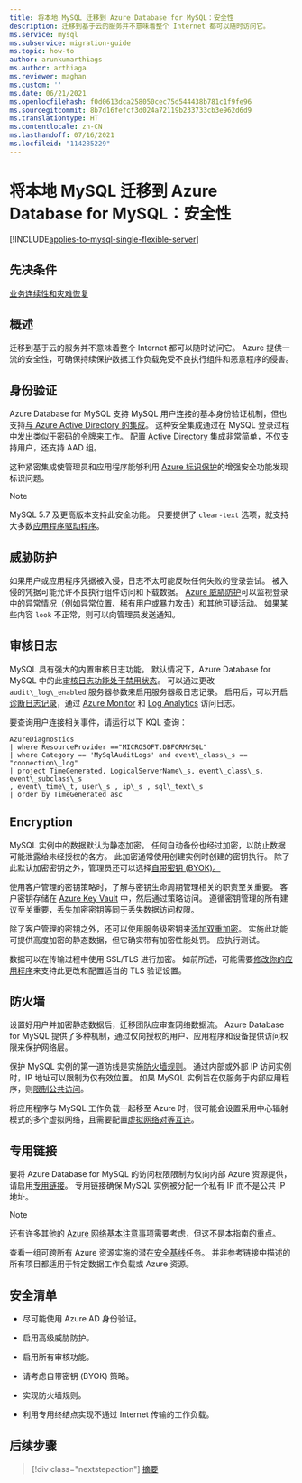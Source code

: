 ```yaml
---
title: 将本地 MySQL 迁移到 Azure Database for MySQL：安全性
description: 迁移到基于云的服务并不意味着整个 Internet 都可以随时访问它。
ms.service: mysql
ms.subservice: migration-guide
ms.topic: how-to
author: arunkumarthiags
ms.author: arthiaga
ms.reviewer: maghan
ms.custom: ''
ms.date: 06/21/2021
ms.openlocfilehash: f0d0613dca258050cec75d544438b781c1f9fe96
ms.sourcegitcommit: 8b7d16fefcf3d024a72119b233733cb3e962d6d9
ms.translationtype: HT
ms.contentlocale: zh-CN
ms.lasthandoff: 07/16/2021
ms.locfileid: "114285229"
---
```

# <a name="migrate-mysql-on-premises-to-azure-database-for-mysql-security"></a>将本地 MySQL 迁移到 Azure Database for MySQL：安全性

[!INCLUDE[applies-to-mysql-single-flexible-server](../../includes/applies-to-mysql-single-flexible-server.md)]

## <a name="prerequisites"></a>先决条件

[业务连续性和灾难恢复](12-business-continuity-and-disaster-recovery.md)

## <a name="overview"></a>概述

迁移到基于云的服务并不意味着整个 Internet 都可以随时访问它。 Azure 提供一流的安全性，可确保持续保护数据工作负载免受不良执行组件和恶意程序的侵害。

## <a name="authentication"></a>身份验证

Azure Database for MySQL 支持 MySQL 用户连接的基本身份验证机制，但也支持[与 Azure Active Directory 的集成](../../concepts-azure-ad-authentication.md)。 这种安全集成通过在 MySQL 登录过程中发出类似于密码的令牌来工作。 [配置 Active Directory 集成](../../howto-configure-sign-in-azure-ad-authentication.md)非常简单，不仅支持用户，还支持 AAD 组。

这种紧密集成使管理员和应用程序能够利用 [Azure 标识保护](../../../active-directory/identity-protection/overview-identity-protection.md)的增强安全功能发现标识问题。

> [!NOTE] 
> MySQL 5.7 及更高版本支持此安全功能。 只要提供了 `clear-text` 选项，就支持大多数[应用程序驱动程序](../../howto-configure-sign-in-azure-ad-authentication.md)。

## <a name="threat-protection"></a>威胁防护

如果用户或应用程序凭据被入侵，日志不太可能反映任何失败的登录尝试。 被入侵的凭据可能允许不良执行组件访问和下载数据。 [Azure 威胁防护](../../concepts-security.md#threat-protection)可以监视登录中的异常情况（例如异常位置、稀有用户或暴力攻击）和其他可疑活动。 如果某些内容 `look` 不正常，则可以向管理员发送通知。

## <a name="audit-logging"></a>审核日志

MySQL 具有强大的内置审核日志功能。 默认情况下，Azure Database for MySQL 中的此[审核日志功能处于禁用状态](../../concepts-audit-logs.md)。 可以通过更改 `audit\_log\_enabled` 服务器参数来启用服务器级日志记录。 启用后，可以开启[诊断日志记录](../../howto-configure-audit-logs-portal.md#set-up-diagnostic-logs)，通过 [Azure Monitor](../../../azure-monitor/overview.md) 和 [Log Analytics](../../../azure-monitor/logs/design-logs-deployment.md) 访问日志。

要查询用户连接相关事件，请运行以下 KQL 查询：

```
AzureDiagnostics  
| where ResourceProvider =="MICROSOFT.DBFORMYSQL" 
| where Category == 'MySqlAuditLogs' and event\_class\_s == "connection\_log"  
| project TimeGenerated, LogicalServerName\_s, event\_class\_s, event\_subclass\_s  
, event\_time\_t, user\_s , ip\_s , sql\_text\_s  
| order by TimeGenerated asc
```

## <a name="encryption"></a>Encryption

MySQL 实例中的数据默认为静态加密。 任何自动备份也经过加密，以防止数据可能泄露给未经授权的各方。 此加密通常使用创建实例时创建的密钥执行。 除了此默认加密密钥之外，管理员还可以选择[自带密钥 (BYOK)。](../../concepts-data-encryption-mysql.md)

使用客户管理的密钥策略时，了解与密钥生命周期管理相关的职责至关重要。 客户密钥存储在 [Azure Key Vault](../../../key-vault/general/basic-concepts.md) 中，然后通过策略访问。 遵循密钥管理的所有建议至关重要，丢失加密密钥等同于丢失数据访问权限。

除了客户管理的密钥之外，还可以使用服务级密钥来[添加双重加密](../../concepts-infrastructure-double-encryption.md)。 实施此功能可提供高度加密的静态数据，但它确实带有加密性能处罚。 应执行测试。

数据可以在传输过程中使用 SSL/TLS 进行加密。 如前所述，可能需要[修改你的应用程序](../../howto-configure-ssl.md)来支持此更改和配置适当的 TLS 验证设置。

## <a name="firewall"></a>防火墙

设置好用户并加密静态数据后，迁移团队应审查网络数据流。 Azure Database for MySQL 提供了多种机制，通过仅向授权的用户、应用程序和设备提供访问权限来保护网络层。

保护 MySQL 实例的第一道防线是实施[防火墙规则](../../concepts-firewall-rules.md)。 通过内部或外部 IP 访问实例时，IP 地址可以限制为仅有效位置。 如果 MySQL 实例旨在仅服务于内部应用程序，则[限制公共访问](../../howto-deny-public-network-access.md)。

将应用程序与 MySQL 工作负载一起移至 Azure 时，很可能会设置采用中心辐射模式的多个虚拟网络，且需要配置[虚拟网络对等互连](../../../virtual-network/virtual-network-peering-overview.md)。

## <a name="private-link"></a>专用链接

要将 Azure Database for MySQL 的访问权限限制为仅向内部 Azure 资源提供，请启用[专用链接](../../concepts-data-access-security-private-link.md)。 专用链接确保 MySQL 实例被分配一个私有 IP 而不是公共 IP 地址。

> [!NOTE]
> 还有许多其他的 [Azure 网络基本注意事项](../../concepts-data-access-and-security-vnet.md)需要考虑，但这不是本指南的重点。

查看一组可跨所有 Azure 资源实施的潜在[安全基线](/azure/mysql/security-baseline)任务。 并非参考链接中描述的所有项目都适用于特定数据工作负载或 Azure 资源。

## <a name="security-checklist"></a>安全清单

  - 尽可能使用 Azure AD 身份验证。

  - 启用高级威胁防护。

  - 启用所有审核功能。

  - 请考虑自带密钥 (BYOK) 策略。

  - 实现防火墙规则。

  - 利用专用终结点实现不通过 Internet 传输的工作负载。  


## <a name="next-steps"></a>后续步骤

> [!div class="nextstepaction"]
> [摘要](./14-summary.md)